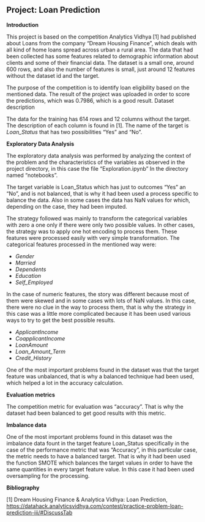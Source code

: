 ## Project: Loan Prediction


**Introduction**

This project is based on the competition Analytics Vidhya [1] had published about Loans from the company “Dream Housing Finance”, which deals with all kind of home loans spread across urban a rural area. The data that had been collected has some features related to demographic information about clients and some of their financial data. The dataset is a small one, around 600 rows, and also the number of features is small, just around 12 features without the dataset id and the target.

The purpose of the competition is to identify loan eligibility based on the mentioned data. The result of the project was uploaded in order to score the predictions, which was 0.7986, which is a good result.
Dataset description

The data for the training has 614 rows and 12 columns without the target. The description of each column is found in [1]. The name of the target is _Loan_Status_ that has two possibilities “Yes” and “No”.


**Exploratory Data Analysis**

The exploratory data analysis was performed by analyzing the context of the problem and the characteristics of the variables as observed in the project directory, in this case the file “Exploration.ipynb” In the directory named “notebooks”.

The target variable is Loan_Status which has just to outcomes “Yes” an “No”, and is not balanced, that is why it had been used a process specific to balance the data. Also in some cases the data has NaN values for which, depending on the case, they had been imputed.

The strategy followed was mainly to transform the categorical variables with zero a one only if there were only two possible values. In other cases, the strategy was to apply one hot encoding to process them. These features were processed easily with very simple transformation. The categorical features processed in the mentioned way were:

* _Gender_
* _Married_
* _Dependents_
* _Education_
* _Self_Employed_

In the case of numeric features, the story was different because most of them were skewed and in some cases with lots of NaN values. In this case, there were no clue in the way to process them, that is why the strategy in this case was a little more complicated because it has been used various ways to try to get the best possible results.


* _ApplicantIncome_
* _CoapplicantIncome_
* _LoanAmount_
* _Loan_Amount_Term_
* _Credit_History_

One of the most important problems found in the dataset was that the target feature was unbalanced, that is why a balanced technique had been used, which helped a lot in the accuracy calculation.


**Evaluation metrics**

The competition metric for evaluation was “accuracy”. That is why the dataset had been balanced to get good results with this metric.

**Imbalance data**

One of the most important problems found in this dataset was the imbalance data fount in the target feature Loan_Status specifically in the case of the performance metric that was “Accuracy”, in this particular case, the metric needs to have a balanced target. That is why it had been used the function SMOTE which balances the target values in order to have the same quantities in every target feature value. In this case it had been used oversampling for the processing. 

**Bibliography**

[1] Dream Housing Finance & Analytica Vidhya: Loan Prediction, https://datahack.analyticsvidhya.com/contest/practice-problem-loan-prediction-iii/#DiscussTab

